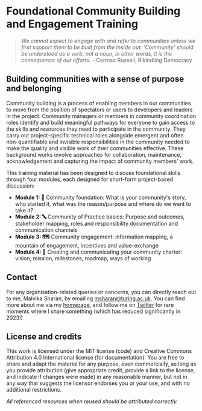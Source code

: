 # Foundational Community Building and Engagement Training

> *We cannot expect to engage with and refer to communities unless we first support them to be built from the inside out. ‘Community’ should be understood as a verb, not a noun, in other words, it is the consequence of our efforts.* - Cormac Russell, Rikindling Democracy

## Building communities with a sense of purpose and belonging

Community building is a process of enabling members in our communities to move from the position of spectators or users to developers and leaders in the project. 
Community managers or members in community coordination roles identify and build meaningful pathways for everyone to gain access to the skills and resources they need to participate in the community. 
They carry out project-specific technical roles alongside emergent and often non-quantifiable and invisible responsibilities in the community needed to make the quality and visible work of their communities effective. 
These background works involve approaches for collaboration, maintenance, acknowledgement and capturing the impact of community members' work.

This training material has been designed to discuss foundational skills through four modules, each designed for short-form project-based discussion:

- **Module 1: 🚧** Community foundation: What is your community's story, who started it, what was the reason/purpose and where do we want to take it?
- **Module 2: 🔤** Community of Practice basics: Purpose and outcomes, stakeholder mapping, roles and responsibility documentation and communication channels
- **Module 3: 🗺** Community engagement: information mapping, a mountain of engagement, incentives and value-exchange
- **Module 4: 📜** Creating and communicating your community charter: vision, mission, milestones, roadmap, ways of working

## Contact 

For any organisation-related queries or concerns, you can directly reach out to me, Malvika Sharan, by emailing [msharan@turing.ac.uk](mailto:msharan@turing.ac.uk).
You can find more about me via my [homepage](https://malvikasharan.github.io/), and follow me on [Twitter](https://twitter.com/MalvikaSharan) for rare moments where I share something (which has reduced significantly in 2023!)

## License and credits

This work is licensed under the MIT license (code) and Creative Commons Attribution 4.0 International license (for documentation). You are free to share and adapt the material for any purpose, even commercially, as long as you provide attribution (give appropriate credit, provide a link to the license, and indicate if changes were made) in any reasonable manner, but not in any way that suggests the licensor endorses you or your use, and with no additional restrictions.

_All referenced resources when reused should be attributed correctly._
